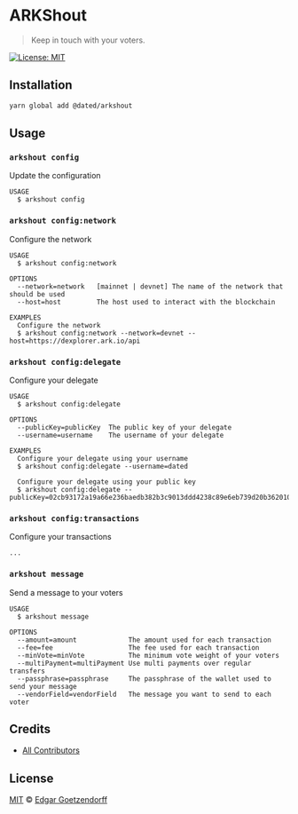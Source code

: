 # ARKShout

> Keep in touch with your voters.

[![License: MIT](https://img.shields.io/badge/License-MIT-yellow.svg)](https://opensource.org/licenses/MIT)

## Installation

```bash
yarn global add @dated/arkshout
```

## Usage

### `arkshout config`

Update the configuration

```
USAGE
  $ arkshout config
```

### `arkshout config:network`

Configure the network

```
USAGE
  $ arkshout config:network

OPTIONS
  --network=network   [mainnet | devnet] The name of the network that should be used
  --host=host         The host used to interact with the blockchain

EXAMPLES
  Configure the network
  $ arkshout config:network --network=devnet --host=https://dexplorer.ark.io/api
```

### `arkshout config:delegate`

Configure your delegate

```
USAGE
  $ arkshout config:delegate

OPTIONS
  --publicKey=publicKey  The public key of your delegate
  --username=username    The username of your delegate

EXAMPLES
  Configure your delegate using your username
  $ arkshout config:delegate --username=dated

  Configure your delegate using your public key
  $ arkshout config:delegate --publicKey=02cb93172a19a66e236baedb382b3c9013ddd4238c89e6eb739d20b362010c00c1
```

### `arkshout config:transactions`

Configure your transactions

```
...
```

### `arkshout message`

Send a message to your voters

```
USAGE
  $ arkshout message

OPTIONS
  --amount=amount             The amount used for each transaction
  --fee=fee                   The fee used for each transaction
  --minVote=minVote           The minimum vote weight of your voters
  --multiPayment=multiPayment Use multi payments over regular transfers
  --passphrase=passphrase     The passphrase of the wallet used to send your message
  --vendorField=vendorField   The message you want to send to each voter
```

## Credits

-   [All Contributors](../../contributors)

## License

[MIT](LICENSE) © [Edgar Goetzendorff](https://dated.fun)
